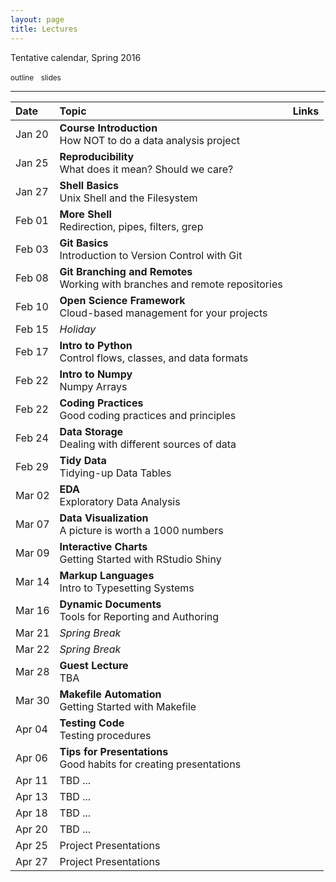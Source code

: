 ```yaml
---
layout: page
title: Lectures
---
```


Tentative calendar, Spring 2016

<small><i class="fa fa-folder"></i> outline</small> &nbsp;
<small><i class="fa fa-picture-o"></i> slides</small>

<hr>

<table>
  <thead>
    <tr>
      <th align="left">Date</th>
      <th align="left">Topic</th>
      <th align="left">Links</th>
    </tr>
  </thead>
  <tbody>
    <tr>
      <td>Jan 20</td>
      <td><b>Course Introduction</b><br>
        How NOT to do a data analysis project</td>
      <td>
        <a href="01-introduction"><i class="fa fa-folder"></i></a>
        &nbsp;
        <a href="https://docs.google.com/presentation/d/1kG3nnlPuL8D78knTKT33XmWL47zDigILmZqCAnjUSgQ/pub?start=false&loop=false&delayms=3000" target="_blank"><i class="fa fa-picture-o"></i></a>
      </td>
    </tr>
    <tr>
      <td>Jan 25</td>
      <td><b>Reproducibility</b><br>
        What does it mean? Should we care?</td>
      <td>
        <a href="02-reproducibility"><i class="fa fa-folder"></i></a>
        &nbsp;
        <a href="https://docs.google.com/presentation/d/1MY-XluG_7gTa32m7nDxMl_V0XRUw1_yhohnAXXW2ziE/pub?start=false&loop=false&delayms=3000" target="_blank"><i class="fa fa-picture-o"></i></a>
      </td>
    </tr>
    <tr>
      <td>Jan 27</td>
      <td><b>Shell Basics</b><br>
        Unix Shell and the Filesystem</td>
      <td>
        <a href="03-shell-basics"><i class="fa fa-folder"></i></a>
        &nbsp;
        <a href="https://docs.google.com/presentation/d/1QKFuvlVwJdQ2cUCOLS6Bx0ADxx80gyTrU0GL7PzKZV8/pub?start=false&loop=false&delayms=3000" target="_blank"><i class="fa fa-picture-o"></i></a>
        &nbsp;
      </td>
    </tr>
    <tr>
      <td>Feb 01</td>
      <td><b>More Shell</b><br>
        Redirection, pipes, filters, grep</td>
      <td>
        <a href="04-more-shell"><i class="fa fa-folder"></i></a>
        &nbsp;
        <a href="https://docs.google.com/presentation/d/171UrtqnNtSMjVfRdfheLAmgogQQXMbIZjc2HaSO_oWg/pub?start=false&loop=false&delayms=3000" target="_blank"><i class="fa fa-picture-o"></i></a>
        &nbsp;
      </td>
    </tr>
    <tr>
      <td>Feb 03</td>
      <td><b>Git Basics</b><br>
        Introduction to Version Control with Git</td>
      <td>
        <a href="05-git-basics"><i class="fa fa-folder"></i></a>
        &nbsp;
        <a href="https://docs.google.com/presentation/d/1qJ4LhB2WQzDqVdWLvFF69wsQRbbPJeY2PxldZPn9PAU/pub?start=false&loop=false&delayms=3000" target="_blank"><i class="fa fa-picture-o"></i></a>
        &nbsp;
      </td>
    </tr>
    <tr>
      <td>Feb 08</td>
      <td><b>Git Branching and Remotes</b><br>
        Working with branches and remote repositories</td>
      <td>
        <a href="05-git-branching"><i class="fa fa-folder"></i></a>
        &nbsp;
        <a href="https://docs.google.com/presentation/d/10bODT4eUDe-pGhEUSNozRpxVkrC4GsKSHZpbsRJx7y0/pub?start=false&loop=false&delayms=3000" target="_blank"><i class="fa fa-picture-o"></i></a>
      </td>
    </tr>
    <tr>
      <td>Feb 10</td>
      <td><b>Open Science Framework</b><br>
        Cloud-based management for your projects</td>
      <td>
        <a href="07-osf"><i class="fa fa-folder"></i></a>
        &nbsp;
        <a href="https://www.youtube.com/watch?v=NqC2uagJZpw" target="_blank"><i class="fa fa-picture-o"></i></a>
        &nbsp;
     </td>
    </tr>
    <tr>
      <td>Feb 15</td>
      <td><em>Holiday</em></td>
      <td>
      </td>
    </tr>
    <tr>
      <td>Feb 17</td>
      <td><b>Intro to Python</b><br>
        Control flows, classes, and data formats</td>
      <td>
        <i class="fa fa-folder"></i>
        &nbsp;
        <i class="fa fa-picture-o"></i>
        &nbsp;
      </td>
    </tr>
    <tr>
      <td>Feb 22</td>
      <td><b>Intro to Numpy</b><br>
        Numpy Arrays</td>
      <td>
        <i class="fa fa-folder"></i>
        &nbsp;
        <i class="fa fa-picture-o"></i>
        &nbsp;
      </td>
    </tr>
    <tr>
      <td>Feb 22</td>
      <td><b>Coding Practices</b><br>
        Good coding practices and principles</td>
      <td>
        <i class="fa fa-folder"></i>
        &nbsp;
        <i class="fa fa-picture-o"></i>
        &nbsp;
      </td>
    </tr>
    <tr>
      <td>Feb 24</td>
      <td><b>Data Storage</b><br>
        Dealing with different sources of data</td>
      <td>
        <i class="fa fa-folder"></i>
        &nbsp;
        <i class="fa fa-picture-o"></i>
        &nbsp;
      </td>
    </tr>
    <tr>
      <td>Feb 29</td>
      <td><b>Tidy Data</b><br>
        Tidying-up Data Tables</td>
      <td>
        <i class="fa fa-folder"></i>
        &nbsp;
        <i class="fa fa-picture-o"></i>
        &nbsp;
      </td>
    </tr>
    <tr>
      <td>Mar 02</td>
      <td><b>EDA</b><br>
        Exploratory Data Analysis</td>
      <td>
        <i class="fa fa-folder"></i>
        &nbsp;
        <i class="fa fa-picture-o"></i>
        &nbsp;
     </td>
    </tr>
    <tr>
      <td>Mar 07</td>
      <td><b>Data Visualization</b><br>
        A picture is worth a 1000 numbers</td>
      <td>
        <i class="fa fa-folder"></i>
        &nbsp;
        <i class="fa fa-picture-o"></i>
        &nbsp;
      </td>
    </tr>
    <tr>
      <td>Mar 09</td>
      <td><b>Interactive Charts</b><br>
        Getting Started with RStudio Shiny</td>
      <td>
        <i class="fa fa-folder"></i>
        &nbsp;
        <i class="fa fa-picture-o"></i>
        &nbsp;
     </td>
    </tr>
    <tr>
      <td>Mar 14</td>
      <td><b>Markup Languages</b><br>
        Intro to Typesetting Systems</td>
      <td>
        <i class="fa fa-folder"></i>
        &nbsp;
        <i class="fa fa-picture-o"></i>
        &nbsp;
      </td>
    </tr>
    <tr>
      <td>Mar 16</td>
      <td><b>Dynamic Documents</b><br>
        Tools for Reporting and Authoring</td>
      <td>
        <i class="fa fa-folder"></i>
        &nbsp;
        <i class="fa fa-picture-o"></i>
        &nbsp;
      </td>
    </tr>
    <tr>
      <td>Mar 21</td>
      <td><em>Spring Break</em></td>
      <td>
      </td>
    </tr>
    <tr>
      <td>Mar 22</td>
      <td><em>Spring Break</em></td>
      <td>
      </td>
    </tr>
    <tr>
      <td>Mar 28</td>
      <td><b>Guest Lecture</b><br>
        TBA</td>
      <td>
        <i class="fa fa-folder"></i>
        &nbsp;
        <i class="fa fa-picture-o"></i>
        &nbsp;
      </td>
    </tr>
    <tr>
      <td>Mar 30</td>
      <td><b>Makefile Automation</b><br>
        Getting Started with Makefile</td>
      <td>
        <i class="fa fa-folder"></i>
        &nbsp;
        <i class="fa fa-picture-o"></i>
        &nbsp;
      </td>
    </tr>
    <tr>
      <td>Apr 04</td>
      <td><b>Testing Code</b><br>
        Testing procedures</td>
      <td>
        <i class="fa fa-folder"></i>
        &nbsp;
        <i class="fa fa-picture-o"></i>
        &nbsp;
      </td>
    </tr>
    <tr>
      <td>Apr 06</td>
      <td><b>Tips for Presentations</b><br>
        Good habits for creating presentations</td>
      <td>
        <i class="fa fa-folder"></i>
        &nbsp;
        <i class="fa fa-picture-o"></i>
        &nbsp;
     </td>
    </tr>
    <tr>
      <td>Apr 11</td>
      <td>TBD ...</td>
      <td>
      </td>
    </tr>
    <tr>
      <td>Apr 13</td>
      <td>TBD ...</td>
      <td>
      </td>
    </tr>
    <tr>
      <td>Apr 18</td>
      <td>TBD ...</td>
      <td>
      </td>
    </tr>
    <tr>
      <td>Apr 20</td>
      <td>TBD ...</td>
      <td>
      </td>
    </tr>
    <tr>
      <td>Apr 25</td>
      <td>Project Presentations</td>
      <td></td>
    </tr>
    <tr>
      <td>Apr 27</td>
      <td>Project Presentations</td>
      <td></td>
    </tr>
  </tbody>
</table>

